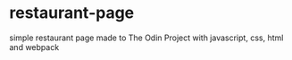 # restaurant-page

simple restaurant page made to The Odin Project with javascript, css, html and webpack
